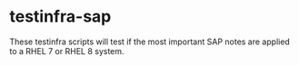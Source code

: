 # testinfra-sap
These testinfra scripts will test if the most important SAP notes are applied to a RHEL 7 or RHEL 8 system.
